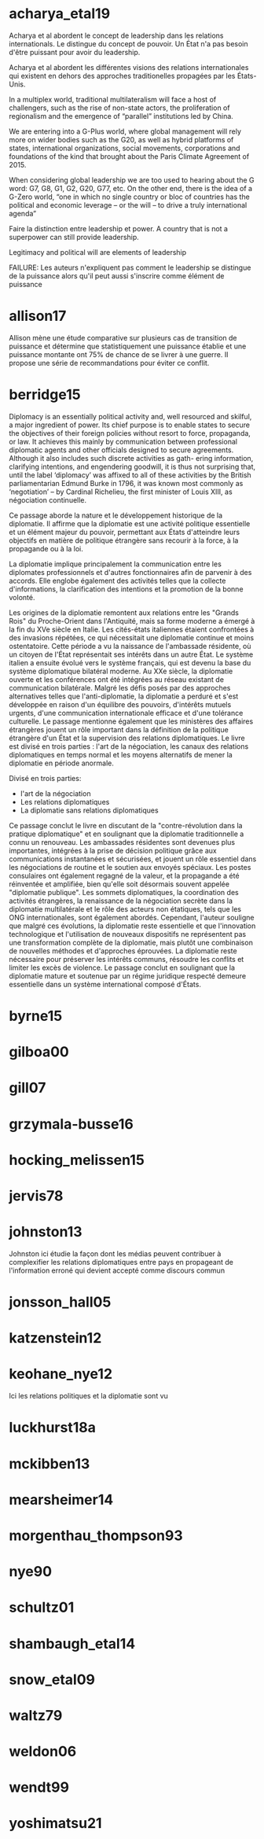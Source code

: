 # acharya_etal19 
Acharya et al abordent le concept de leadership dans les relations internationals. Le distingue du concept de pouvoir. Un État n'a pas besoin d'être puissant pour avoir du leadership.

Acharya et al abordent les différentes visions des relations internationales qui existent en dehors des approches traditionelles propagées par les États-Unis. 

In a multiplex world, traditional
multilateralism will face a host of challengers, such as the rise of non-state actors,
the proliferation of regionalism and the emergence of “parallel” institutions led by
China.

We are entering into a G-Plus world,
where global management will rely more on wider bodies such as the G20, as well as
hybrid platforms of states, international organizations, social movements, corporations
and foundations of the kind that brought about the Paris Climate Agreement of 2015.

When considering global leadership we are too used to hearing
about the G word: G7, G8, G1, G2, G20, G77, etc. On the other end, there is the idea of
a G-Zero world, “one in which no single country or bloc of countries has the political
and economic leverage – or the will – to drive a truly international agenda”

Faire la distinction entre leadership et power. A country that is not a superpower can still provide leadership.

Legitimacy and political will are elements of leadership

FAILURE: Les auteurs n'expliquent pas comment le leadership se distingue de la puissance alors qu'il peut aussi s'inscrire comme élément de puissance


# allison17
Allison mène une étude comparative sur plusieurs cas de transition de puissance et détermine que statistiquement une puissance établie et une puissance montante ont 75% de chance de se livrer à une guerre. Il propose une série de recommandations pour éviter ce conflit.


# berridge15
Diplomacy is an essentially political activity and, well resourced and
skilful, a major ingredient of power. Its chief purpose is to enable states
to secure the objectives of their foreign policies without resort to force,
propaganda, or law.  It achieves this mainly by communication between
professional diplomatic agents and other officials designed to secure
agreements. Although it also includes such discrete activities as gath-
ering information, clarifying intentions, and engendering goodwill, it is
thus not surprising that, until the label ‘diplomacy’ was affixed to all of
these activities by the British parliamentarian Edmund Burke in 1796, it
was known most commonly as ‘negotiation’ – by Cardinal Richelieu, the
first minister of Louis XIII, as négociation continuelle.

Ce passage aborde la nature et le développement historique de la diplomatie. Il affirme que la diplomatie est une activité politique essentielle et un élément majeur du pouvoir, permettant aux États d'atteindre leurs objectifs en matière de politique étrangère sans recourir à la force, à la propagande ou à la loi. 

La diplomatie implique principalement la communication entre les diplomates professionnels et d'autres fonctionnaires afin de parvenir à des accords. Elle englobe également des activités telles que la collecte d'informations, la clarification des intentions et la promotion de la bonne volonté. 

Les origines de la diplomatie remontent aux relations entre les "Grands Rois" du Proche-Orient dans l'Antiquité, mais sa forme moderne a émergé à la fin du XVe siècle en Italie. Les cités-états italiennes étaient confrontées à des invasions répétées, ce qui nécessitait une diplomatie continue et moins ostentatoire. Cette période a vu la naissance de l'ambassade résidente, où un citoyen de l'État représentait ses intérêts dans un autre État. Le système italien a ensuite évolué vers le système français, qui est devenu la base du système diplomatique bilatéral moderne. Au XXe siècle, la diplomatie ouverte et les conférences ont été intégrées au réseau existant de communication bilatérale. Malgré les défis posés par des approches alternatives telles que l'anti-diplomatie, la diplomatie a perduré et s'est développée en raison d'un équilibre des pouvoirs, d'intérêts mutuels urgents, d'une communication internationale efficace et d'une tolérance culturelle. Le passage mentionne également que les ministères des affaires étrangères jouent un rôle important dans la définition de la politique étrangère d'un État et la supervision des relations diplomatiques. Le livre est divisé en trois parties : l'art de la négociation, les canaux des relations diplomatiques en temps normal et les moyens alternatifs de mener la diplomatie en période anormale.

Divisé en trois parties:
- l'art de la négociation
- Les relations diplomatiques
- La diplomatie sans relations diplomatiques

Ce passage conclut le livre en discutant de la "contre-révolution dans la pratique diplomatique" et en soulignant que la diplomatie traditionnelle a connu un renouveau. Les ambassades résidentes sont devenues plus importantes, intégrées à la prise de décision politique grâce aux communications instantanées et sécurisées, et jouent un rôle essentiel dans les négociations de routine et le soutien aux envoyés spéciaux. Les postes consulaires ont également regagné de la valeur, et la propagande a été réinventée et amplifiée, bien qu'elle soit désormais souvent appelée "diplomatie publique". Les sommets diplomatiques, la coordination des activités étrangères, la renaissance de la négociation secrète dans la diplomatie multilatérale et le rôle des acteurs non étatiques, tels que les ONG internationales, sont également abordés. Cependant, l'auteur souligne que malgré ces évolutions, la diplomatie reste essentielle et que l'innovation technologique et l'utilisation de nouveaux dispositifs ne représentent pas une transformation complète de la diplomatie, mais plutôt une combinaison de nouvelles méthodes et d'approches éprouvées. La diplomatie reste nécessaire pour préserver les intérêts communs, résoudre les conflits et limiter les excès de violence. Le passage conclut en soulignant que la diplomatie mature et soutenue par un régime juridique respecté demeure essentielle dans un système international composé d'États.

# byrne15


# gilboa00

# gill07

# grzymala-busse16

# hocking_melissen15

# jervis78

# johnston13
Johnston ici étudie la façon dont les médias peuvent contribuer à complexifier les relations diplomatiques entre pays en propageant de l'information erroné qui devient accepté comme discours commun

# jonsson_hall05


# katzenstein12

# keohane_nye12
Ici les relations politiques et la diplomatie sont vu 

# luckhurst18a

# mckibben13

# mearsheimer14

# morgenthau_thompson93

# nye90

# schultz01

# shambaugh_etal14

# snow_etal09

# waltz79

# weldon06

# wendt99

# yoshimatsu21
